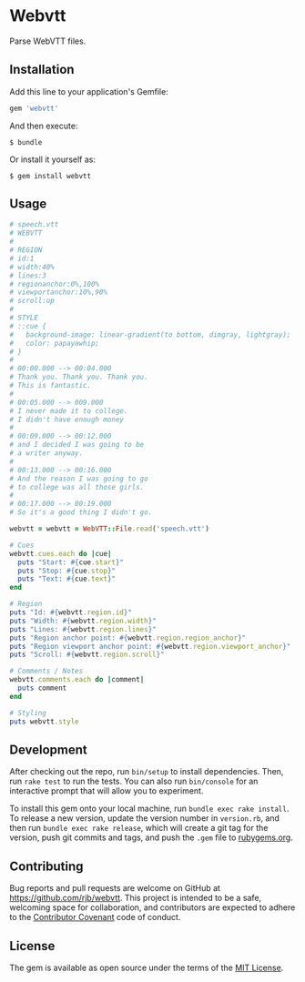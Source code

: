 # Webvtt

Parse WebVTT files.

## Installation

Add this line to your application's Gemfile:

```ruby
gem 'webvtt'
```

And then execute:

    $ bundle

Or install it yourself as:

    $ gem install webvtt

## Usage

```ruby
# speech.vtt
# WEBVTT
#
# REGION
# id:1
# width:40%
# lines:3
# regionanchor:0%,100%
# viewportanchor:10%,90%
# scroll:up
#
# STYLE
# ::cue {
#   background-image: linear-gradient(to bottom, dimgray, lightgray);
#   color: papayawhip;
# }
# 
# 00:00.000 --> 00:04.000
# Thank you. Thank you. Thank you.
# This is fantastic.
# 
# 00:05.000 --> 009.000
# I never made it to college.
# I didn't have enough money 
# 
# 00:09.000 --> 00:12.000
# and I decided I was going to be
# a writer anyway.
# 
# 00:13.000 --> 00:16.000
# And the reason I was going to go
# to college was all those girls.
# 
# 00:17.000 --> 00:19.000
# So it's a good thing I didn't go.

webvtt = webvtt = WebVTT::File.read('speech.vtt')

# Cues
webvtt.cues.each do |cue|
  puts "Start: #{cue.start}"
  puts "Stop: #{cue.stop}"
  puts "Text: #{cue.text}"
end

# Region
puts "Id: #{webvtt.region.id}"
puts "Width: #{webvtt.region.width}"
puts "Lines: #{webvtt.region.lines}"
puts "Region anchor point: #{webvtt.region.region_anchor}"
puts "Region viewport anchor point: #{webvtt.region.viewport_anchor}"
puts "Scroll: #{webvtt.region.scroll}"

# Comments / Notes
webvtt.comments.each do |comment|
  puts comment
end

# Styling
puts webvtt.style
```

## Development

After checking out the repo, run `bin/setup` to install dependencies. Then, run `rake test` to run the tests. You can also run `bin/console` for an interactive prompt that will allow you to experiment.

To install this gem onto your local machine, run `bundle exec rake install`. To release a new version, update the version number in `version.rb`, and then run `bundle exec rake release`, which will create a git tag for the version, push git commits and tags, and push the `.gem` file to [rubygems.org](https://rubygems.org).

## Contributing

Bug reports and pull requests are welcome on GitHub at https://github.com/rjb/webvtt. This project is intended to be a safe, welcoming space for collaboration, and contributors are expected to adhere to the [Contributor Covenant](http://contributor-covenant.org) code of conduct.


## License

The gem is available as open source under the terms of the [MIT License](http://opensource.org/licenses/MIT).

